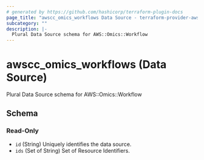 ```yaml
---
# generated by https://github.com/hashicorp/terraform-plugin-docs
page_title: "awscc_omics_workflows Data Source - terraform-provider-awscc"
subcategory: ""
description: |-
  Plural Data Source schema for AWS::Omics::Workflow
---
```


# awscc_omics_workflows (Data Source)

Plural Data Source schema for AWS::Omics::Workflow



<!-- schema generated by tfplugindocs -->
## Schema

### Read-Only

- `id` (String) Uniquely identifies the data source.
- `ids` (Set of String) Set of Resource Identifiers.
